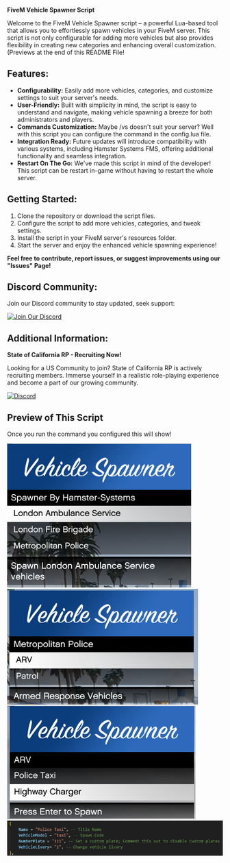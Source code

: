 **FiveM Vehicle Spawner Script**

Welcome to the FiveM Vehicle Spawner script – a powerful Lua-based tool that allows you to effortlessly spawn vehicles in your FiveM server. This script is not only configurable for adding more vehicles but also provides flexibility in creating new categories and enhancing overall customization. (Previews at the end of this README File!

## Features:

- **Configurability:** Easily add more vehicles, categories, and customize settings to suit your server's needs.
- **User-Friendly:** Built with simplicity in mind, the script is easy to understand and navigate, making vehicle spawning a breeze for both administrators and players.
- **Commands Customization:** Maybe /vs doesn't suit your server? Well with this script you can configure the command in the config.lua file.
- **Integration Ready:** Future updates will introduce compatibility with various systems, including Hamster Systems FMS, offering additional functionality and seamless integration.
- **Restart On The Go:** We've made this script in mind of the developer! This script can be restart in-game without having to restart the whole server.

## Getting Started:

1. Clone the repository or download the script files.
2. Configure the script to add more vehicles, categories, and tweak settings.
3. Install the script in your FiveM server's resources folder.
4. Start the server and enjoy the enhanced vehicle spawning experience!

**Feel free to contribute, report issues, or suggest improvements using our "Issues" Page!**

## Discord Community:

Join our Discord community to stay updated, seek support:

[![Join Our Discord](https://img.shields.io/badge/Join%20Our%20Discord-HamsterSystems-blue)](https://discord.gg/Dcgm56f89P)

## Additional Information:

**State of California RP - Recruiting Now!**

Looking for a US Community to join? State of California RP is actively recruiting members. Immerse yourself in a realistic role-playing experience and become a part of our growing community.

[![Discord](https://img.shields.io/badge/Join%20Now-SCRP%20Community-green)](https://discord.gg/bTBn5njQtW)

## Preview of This Script
Once you run the command you configured this will show!

![When the command is ran](https://github.com/Hamster-Systems/VehicleSpawner/blob/main/Preview/1.png)
![When the command is ran](https://github.com/Hamster-Systems/VehicleSpawner/blob/main/Preview/2.png)
![When the command is ran](https://github.com/Hamster-Systems/VehicleSpawner/blob/main/Preview/3.png)
![When the command is ran](https://github.com/Hamster-Systems/VehicleSpawner/blob/main/Preview/4.png)
